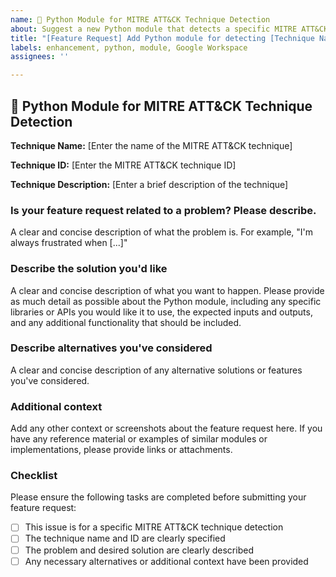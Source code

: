 ```yaml
---
name: 🐍 Python Module for MITRE ATT&CK Technique Detection
about: Suggest a new Python module that detects a specific MITRE ATT&CK technique against Google Workspace
title: "[Feature Request] Add Python module for detecting [Technique Name]"
labels: enhancement, python, module, Google Workspace
assignees: ''

---
```


## 🐍 Python Module for MITRE ATT&CK Technique Detection

**Technique Name:** [Enter the name of the MITRE ATT&CK technique]

**Technique ID:** [Enter the MITRE ATT&CK technique ID]

**Technique Description:** [Enter a brief description of the technique]

### Is your feature request related to a problem? Please describe.

A clear and concise description of what the problem is. For example, "I'm always frustrated when [...]"

### Describe the solution you'd like

A clear and concise description of what you want to happen. Please provide as much detail as possible about the Python module, including any specific libraries or APIs you would like it to use, the expected inputs and outputs, and any additional functionality that should be included.

### Describe alternatives you've considered

A clear and concise description of any alternative solutions or features you've considered.

### Additional context

Add any other context or screenshots about the feature request here. If you have any reference material or examples of similar modules or implementations, please provide links or attachments.

### Checklist

Please ensure the following tasks are completed before submitting your feature request:

- [ ] This issue is for a specific MITRE ATT&CK technique detection
- [ ] The technique name and ID are clearly specified
- [ ] The problem and desired solution are clearly described
- [ ] Any necessary alternatives or additional context have been provided
